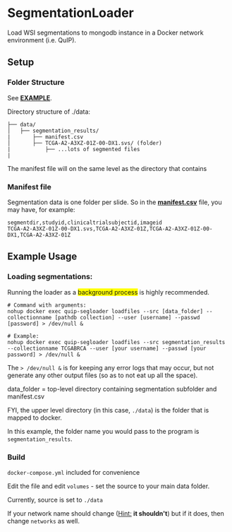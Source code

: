 # SegmentationLoader
Load WSI segmentations to mongodb instance in a Docker network environment (i.e. QuIP).
<!-- docker run --name quip-segloader --network distro_default -v ~/data/segmentation_results:/data/segmentation_results -itd quip_distro_segloader -->

## Setup
### Folder Structure
See  **<a href="/tree/master/data">EXAMPLE</a>**.

Directory structure of ./data:

```
├── data/
│   ├── segmentation_results/
|       ├── manifest.csv
│       ├── TCGA-A2-A3XZ-01Z-00-DX1.svs/ (folder)
|           ├── ...lots of segmented files
|
```

The manifest file will on the same level as the directory that contains 
 
### Manifest file
Segmentation data is one folder per slide.  So in the **<a href="./blob/master/data/segmentation_results/manifest.csv">manifest.csv</a>** file, you may have, for example:

```
segmentdir,studyid,clinicaltrialsubjectid,imageid
TCGA-A2-A3XZ-01Z-00-DX1.svs,TCGA-A2-A3XZ-01Z,TCGA-A2-A3XZ-01Z-00-DX1,TCGA-A2-A3XZ-01Z
```

## Example Usage
### Loading segmentations:

Running the loader as a <span style="background-color: #FFFF00">background process</span> is highly recommended.

```
# Command with arguments:
nohup docker exec quip-segloader loadfiles --src [data_folder] --collectionname [pathdb collection] --user [username] --passwd [password] > /dev/null &

# Example:
nohup docker exec quip-segloader loadfiles --src segmentation_results --collectionname TCGABRCA --user [your username] --passwd [your password] > /dev/null &

```

The `> /dev/null &` is for keeping any error logs that may occur, but not generate any other output files (so as to not eat up all the space).

data_folder = top-level directory containing segmentation subfolder and manifest.csv

FYI, the upper level directory (in this case, `./data`) is the folder that is mapped to docker.

In this example, the folder name you would pass to the program is `segmentation_results`.


### Build
`docker-compose.yml` included for convenience

Edit the file and edit `volumes` - set the source to your main data folder.

Currently, source is set to `./data`

If your network name should change (<u>Hint:</u> **it shouldn't**) but if it does, then change `networks` as well.
